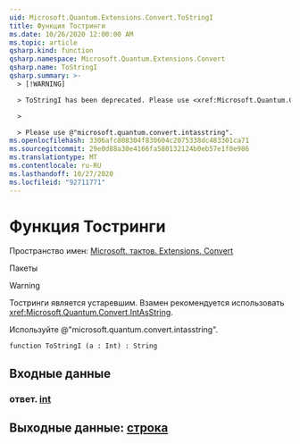 ```yaml
---
uid: Microsoft.Quantum.Extensions.Convert.ToStringI
title: Функция Тостринги
ms.date: 10/26/2020 12:00:00 AM
ms.topic: article
qsharp.kind: function
qsharp.namespace: Microsoft.Quantum.Extensions.Convert
qsharp.name: ToStringI
qsharp.summary: >-
  > [!WARNING]

  > ToStringI has been deprecated. Please use <xref:Microsoft.Quantum.Convert.IntAsString> instead.

  >

  > Please use @"microsoft.quantum.convert.intasstring".
ms.openlocfilehash: 3306afc808304f830604c2075338dc483301ca71
ms.sourcegitcommit: 29e0d88a30e4166fa580132124b0eb57e1f0e986
ms.translationtype: MT
ms.contentlocale: ru-RU
ms.lasthandoff: 10/27/2020
ms.locfileid: "92711771"
---
```

# <a name="tostringi-function"></a>Функция Тостринги

Пространство имен: [Microsoft. тактов. Extensions. Convert](xref:Microsoft.Quantum.Extensions.Convert)

Пакеты [](https://nuget.org/packages/)


> [!WARNING]
> Тостринги является устаревшим. Взамен рекомендуется использовать <xref:Microsoft.Quantum.Convert.IntAsString>.
>
> Используйте @"microsoft.quantum.convert.intasstring".



```qsharp
function ToStringI (a : Int) : String
```


## <a name="input"></a>Входные данные

### <a name="a--int"></a>ответ. [int](xref:microsoft.quantum.lang-ref.int)





## <a name="output--string"></a>Выходные данные: [строка](xref:microsoft.quantum.lang-ref.string)

